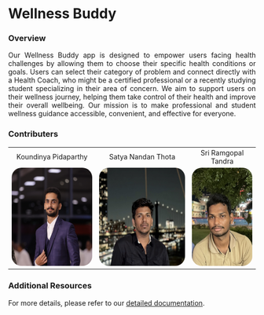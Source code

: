 # Wellness Buddy

### Overview
<p style="text-align:justify">
Our Wellness Buddy app is designed to empower users facing health challenges by allowing them to choose their specific health conditions or goals. Users can select their category of problem and connect directly with a Health Coach, who might be a certified professional or a recently studying student specializing in their area of concern. We aim to support users on their wellness journey, helping them take control of their health and improve their overall wellbeing. Our mission is to make professional and student wellness guidance accessible, convenient, and effective for everyone.
</p>

### Contributers

<table style="border-collapse: collapse; border: none;">
<tr align="center" style="border-collapse: collapse; border: none;">
<td style="border:none">Koundinya Pidaparthy</td>
<td style="border:none">Satya Nandan Thota</td>
<td style="border:none">Sri Ramgopal Tandra</td>
</tr>
<tr align="center">
<td style="border:none"><a href="https://github.com/koundinyapidaparthy2" style="text-decoration: none;">
    <img src="./images/KP.jpg" style="border-radius:20px" height=200px alt="KP"></img>
  </a></td>
<td style="border:none"><a href="https://github.com/S-A-T-Y-A" style="text-decoration: none;">
    <img src="./images/satya.jpg" style="border-radius:20px"  height=200px alt="satya">
  </a></td>
<td style="border:none"><a href="https://github.com/SR-Naidu" style="text-decoration: none;">
    <img src="./images/sri.jpg" style="border-radius:20px"  height=200px alt="sri"></img>
  </a></td>
</tr>
</table>

### Additional Resources

For more details, please refer to our [detailed documentation](https://docs.google.com/document/d/1C8_9gd_1M1Xrq3yuvweFGy80IgsbAsMhczvUfKRwSqI).
